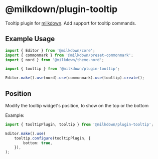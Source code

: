 # @milkdown/plugin-tooltip

Tooltip plugin for [milkdown](https://saul-mirone.github.io/milkdown/).
Add support for tooltip commands.

## Example Usage

```typescript
import { Editor } from '@milkdown/core';
import { commonmark } from '@milkdown/preset-commonmark';
import { nord } from '@milkdown/theme-nord';

import { tooltip } from '@milkdown/plugin-tooltip';

Editor.make().use(nord).use(commonmark).use(tooltip).create();
```

## Position

Modify the tooltip widget's position, to show on the top or the bottom

Example:

```typescript
import { tooltipPlugin, tooltip } from '@milkdown/plugin-tooltip';

Editor.make().use(
    tooltip.configure(tooltipPlugin, {
        bottom: true,
    }),
);
```
